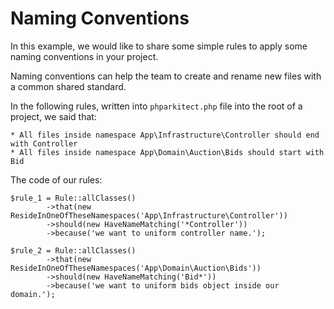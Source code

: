 # Naming Conventions

In this example, we would like to share some simple rules to apply some naming conventions in your project.

Naming conventions can help the team to create and rename new files with a common shared standard.   

In the following rules, written into `phparkitect.php` file into the root of a project, we said that:
```
* All files inside namespace App\Infrastructure\Controller should end with Controller
* All files inside namespace App\Domain\Auction\Bids should start with Bid
```

The code of our rules:

```
$rule_1 = Rule::allClasses()
        ->that(new ResideInOneOfTheseNamespaces('App\Infrastructure\Controller'))
        ->should(new HaveNameMatching('*Controller'))
        ->because('we want to uniform controller name.');
        
$rule_2 = Rule::allClasses()
        ->that(new ResideInOneOfTheseNamespaces('App\Domain\Auction\Bids'))
        ->should(new HaveNameMatching('Bid*'))
        ->because('we want to uniform bids object inside our domain.');
```
